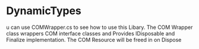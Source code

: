# DynamicTypes

u can use COMWrapper.cs to see how to use this Libary. 
The COM Wrapper class wrappers COM interface classes and Provides IDisposable and Finalize implementation. The COM Resource will be freed in on Dispose 
